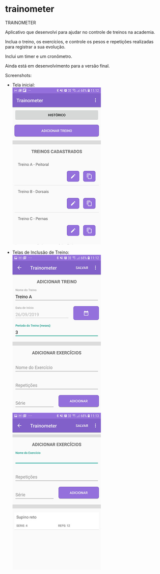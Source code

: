 # trainometer

TRAINOMETER

Aplicativo que desenvolvi para ajudar no controle de treinos na academia.

Inclua o treino, os exercícios, e controle os pesos e repetições realizadas para registrar a sua evolução.

Inclui um timer e um cronômetro.

Ainda está em desenvolvimento para a versão final.


Screenshots:

- Tela inicial: <br>
![alt text](https://github.com/arthurolmos/trainometer/blob/master/screenshots/Screenshot_20190926-111228_Trainometer.jpg)


- Telas de Inclusão de Treino: <br>
![alt text](https://github.com/arthurolmos/trainometer/blob/master/screenshots/Screenshot_20190926-111256_Trainometer.jpg)
![alt text](https://github.com/arthurolmos/trainometer/blob/master/screenshots/Screenshot_20190926-111320_Trainometer.jpg)


